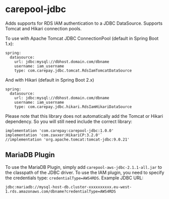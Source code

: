 # carepool-jdbc

Adds supports for RDS IAM authentication to a JDBC DataSource. Supports Tomcat and Hikari connection pools.

To use with Apache Tomcat JDBC ConnectionPool (default in Spring Boot 1.x):

```
spring:
  datasource:
    url: jdbc:mysql://dbhost.domain.com/dbname
    username: iam_username
    type: com.carepay.jdbc.tomcat.RdsIamTomcatDataSource

```

And with Hikari (default in Spring Boot 2.x)
```
spring:
  datasource:
    url: jdbc:mysql://dbhost.domain.com/dbname
    username: iam_username
    type: com.carepay.jdbc.hikari.RdsIamHikariDataSource

```

Please note that this library does not automatically add the Tomcat or Hikari dependency. So you will still need include the correct library:
```
implementation 'com.carepay:carepool-jdbc:1.0.0'
implementation 'com.zaxxer:HikariCP:3.2.0'`
//implementation 'org.apache.tomcat:tomcat-jdbc:9.0.21'
```

## MariaDB Plugin
To use the MariaDB Plugin, simply add `carepool-aws-jdbc-2.1.1-all.jar` to the classpath of the JDBC driver. To use the IAM plugin, you need to specify the credentials type: `credentialType=AWS4RDS`. Example JDBC URL:

`jdbc:mariadb://mysql-host-db.cluster-xxxxxxxxxx.eu-west-1.rds.amazonaws.com/dbname?credentialType=AWS4RDS`
